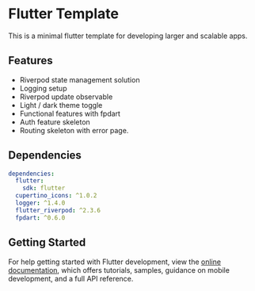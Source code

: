 # Flutter Template

This is a minimal flutter template for developing larger and scalable apps.

## Features

- Riverpod state management solution
- Logging setup
- Riverpod update observable
- Light / dark theme toggle
- Functional features with fpdart
- Auth feature skeleton
- Routing skeleton with error page.

## Dependencies

```yaml
dependencies:
  flutter:
    sdk: flutter
  cupertino_icons: ^1.0.2
  logger: ^1.4.0
  flutter_riverpod: ^2.3.6
  fpdart: ^0.6.0
```

## Getting Started

For help getting started with Flutter development, view the
[online documentation](https://docs.flutter.dev/), which offers tutorials,
samples, guidance on mobile development, and a full API reference.
